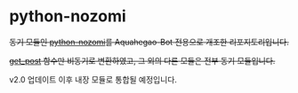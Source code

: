 # python-nozomi

~~동기 모듈인 [python-nozomi](https://github.com/Alfa-Q/python-nozomi)를 Aquahegao-Bot 전용으로 개조한 리포지토리입니다.~~


~~[get_post](https://github.com/Aquahegao/python-nozomi/blob/master/nozomi/api.py#L45) 함수만 비동기로 변환하였고, 그 외의 다른 모듈은 전부 동기 모듈입니다.~~

v2.0 업데이트 이후 내장 모듈로 통합될 예정입니다.
